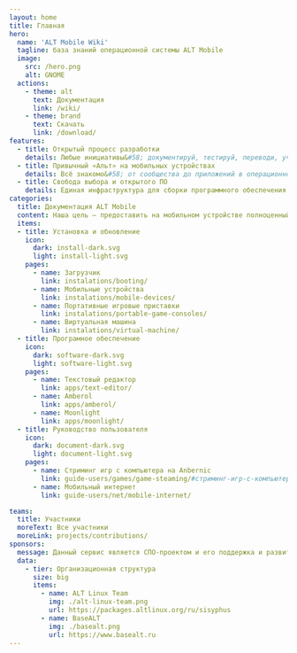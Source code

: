 ```yaml
---
layout: home
title: Главная
hero:
  name: 'ALT Mobile Wiki'
  tagline: база знаний операционной системы ALT Mobile
  image:
    src: /hero.png
    alt: GNOME
  actions:
    - theme: alt
      text: Документация
      link: /wiki/
    - theme: brand
      text: Скачать
      link: /download/
features:
  - title: Открытый процесс разработки
    details: Любые инициативы&#58; документируй, тестируй, переводи, участвуй в разработке.
  - title: Привычный «Альт» на мобильных устройствах
    details: Всё знакомо&#58; от сообщества до приложений в операционной системе.
  - title: Свобода выбора и открытого ПО
    details: Единая инфраструктура для сборки программного обеспечения в общем репозитории «Сизиф»
categories:
  title: Документация ALT Mobile
  content: Наша цель — предоставить на мобильном устройстве полноценный Линукс, точно тот же Альт, что есть и на других устройствах, но с оболочкой и приложениями, поддерживающими мобильный интерфейс. Это не какая-то отдельная операционная система, не клон Android, а самый обычный Альт Линукс.
  items:
  - title: Установка и обновление
    icon:
      dark: install-dark.svg
      light: install-light.svg
    pages:
      - name: Загрузчик
        link: instalations/booting/
      - name: Мобильные устройства
        link: instalations/mobile-devices/
      - name: Портативные игровые приставки
        link: instalations/portable-game-consoles/
      - name: Виртуальная машина
        link: instalations/virtual-machine/
  - title: Програмное обеспечение
    icon:
      dark: software-dark.svg
      light: software-light.svg
    pages:
      - name: Текстовый редактор
        link: apps/text-editor/
      - name: Amberol
        link: apps/amberol/
      - name: Moonlight
        link: apps/moonlight/
  - title: Руководство пользователя
    icon:
      dark: document-dark.svg
      light: document-light.svg
    pages:
      - name: Стриминг игр с компьютера на Anbernic
        link: guide-users/games/game-steaming/#стриминг-игр-с-компьютера-на-anbernic/
      - name: Мобильный интернет
        link: guide-users/net/mobile-internet/

teams:
  title: Участники
  moreText: Все участники
  moreLink: projects/contributions/
sponsors:
  message: Данный сервис является СПО-проектом и его поддержка и развитие зависит только от нашей совместной активности.
  data:
    - tier: Организационная структура
      size: big
      items:
        - name: ALT Linux Team
          img: ./alt-linux-team.png
          url: https://packages.altlinux.org/ru/sisyphus
        - name: BaseALT
          img: ./basealt.png
          url: https://www.basealt.ru
---
```

